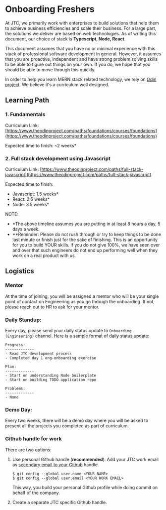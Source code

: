 # Onboarding Freshers

At JTC, we primarily work with enterprises to build solutions that help them to achieve business efficiencies and scale their business. For a large part, the solutions we deliver are based on web technologies. As of writing this document, our choice of stack is **Typescript, Node, React**.

This document assumes that you have no or minimal experience with this stack of professional software development in general. However, it assumes that you are proactive, independent and have strong problem solving skills to be able to figure out things on your own. If you do, we hope that you should be able to move through this quickly.

In order to help you learn MERN stack related technology, we rely on [Odin project](https://www.theodinproject.com/). We believe it's a curriculum well designed.

## Learning Path

### 1. Fundamentals

Curriculum Link: [https://www.theodinproject.com/paths/foundations/courses/foundations](https://www.theodinproject.com/paths/foundations/courses/foundations)

Expected time to finish: ~2 weeks\*

### 2. Full stack development using Javascript

Curriculum Link: [https://www.theodinproject.com/paths/full-stack-javascript](https://www.theodinproject.com/paths/full-stack-javascript)

Expected time to finish:

-   Javascript: 1.5 weeks\*
-   React: 2.5 weeks\*
-   Node: 3.5 weeks\*

NOTE:

-   \*The above timeline assumes you are putting in at least 8 hours a day, 5 days a week.
-   \*\*Reminder: Please do not rush through or try to keep things to be done last minute or finish just for the sake of finishing. This is an opportunity for you to build YOUR skills. If you do not give 100%, we have seen over and over that such engineers do not end up performing well when they work on a real product with us.

## Logistics

### Mentor

At the time of joining, you will be assigned a mentor who will be your single point of contact on Engineering as you go through the onboarding. If not, please reach out to HR to ask for your mentor.

### Daily Standup:

Every day, please send your daily status update to `Onboarding (Engineering)` channel. Here is a sample format of daily status update:

```
Progress:
-------------
- Read JTC development process
- Completed day 1 eng-onboarding exercise

Plan:
-------------
- Start on understanding Node boilerplate
- Start on building TODO application repo

Problems:
-------------
- None
```

### Demo Day:

Every two weeks, there will be a demo day where you will be asked to present all the projects you completed as part of curriculum.

### Github handle for work

There are two options:

1. Use personal Github handle (**recommended**): Add your JTC work email as [secondary email to your Github](https://docs.github.com/en/account-and-profile/setting-up-and-managing-your-github-user-account/managing-email-preferences/adding-an-email-address-to-your-github-account) handle.

    ```
    $ git config --global user.name <YOUR NAME>
    $ git config --global user.email <YOUR WORK EMAIL>
    ```

    This way, you build your personal Github profile while doing commit on behalf of the company.

2. Create a separate JTC specific Github handle.
